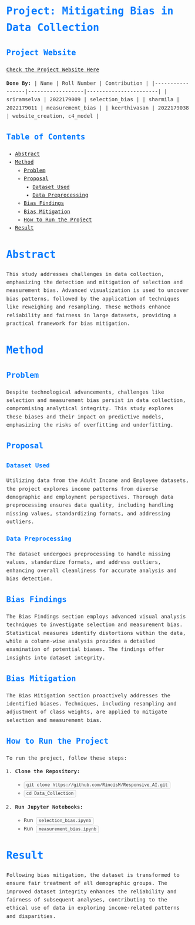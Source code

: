 <!DOCTYPE html>
<html>
<head>
<style>
  body {
    font-family: monospace;
    color: #333;
    line-height: 1.6;
    margin: 20px;
  }
  h1, h2, h3 {
    color: #007BFF;
  }
  code {
    font-family: 'Courier New', monospace;
    background-color: #f8f9fa;
    padding: 2px 6px;
    border: 1px solid #ccc;
    border-radius: 4px;
  }
  pre {
    background-color: #f8f9fa;
    border: 1px solid #ccc;
    border-radius: 4px;
    padding: 10px;
    overflow: auto;
  }
  table {
    border-collapse: collapse;
    width: 100%;
    margin-top: 20px;
  }
  th, td {
    border: 1px solid #ddd
    padding: 8px;
    text-align: left;
  }
  th {
    background-color: #f2f2f2;
  }
</style>
</head>
<body>

# Project: Mitigating Bias in Data Collection

## Project Website
[Check the Project Website Here](https://datacollectionbiasmitigation.netlify.app/)

**Done By:**
| Name            | Roll Number      | Contribution         |
|-----------------|------------------|-----------------------|
| sriramselva     | 2022179009       | selection_bias     |
| sharmila        | 2022179011       | measurement_bias   |
| keerthivasan    | 2022179038       | website_creation, c4_model |

## Table of Contents

- [Abstract](#abstract)
- [Method](#method)
  - [Problem](#problem)
  - [Proposal](#proposal)
    - [Dataset Used](#dataset-used)
    - [Data Preprocessing](#data-preprocessing)
  - [Bias Findings](#bias-findings)
  - [Bias Mitigation](#bias-mitigation)
  - [How to Run the Project](#how-to-run-the-project)
- [Result](#result)

# Abstract

This study addresses challenges in data collection, emphasizing the detection and mitigation of selection and measurement bias. Advanced visualization is used to uncover bias patterns, followed by the application of techniques like reweighing and resampling. These methods enhance reliability and fairness in large datasets, providing a practical framework for bias mitigation.

# Method

## Problem

Despite technological advancements, challenges like selection and measurement bias persist in data collection, compromising analytical integrity. This study explores these biases and their impact on predictive models, emphasizing the risks of overfitting and underfitting.

## Proposal

### Dataset Used

Utilizing data from the Adult Income and Employee datasets, the project explores income patterns from diverse demographic and employment perspectives. Thorough data preprocessing ensures data quality, including handling missing values, standardizing formats, and addressing outliers.

### Data Preprocessing

The dataset undergoes preprocessing to handle missing values, standardize formats, and address outliers, enhancing overall cleanliness for accurate analysis and bias detection.

## Bias Findings

The Bias Findings section employs advanced visual analysis techniques to investigate selection and measurement bias. Statistical measures identify distortions within the data, while a column-wise analysis provides a detailed examination of potential biases. The findings offer insights into dataset integrity.


## Bias Mitigation

The Bias Mitigation section proactively addresses the identified biases. Techniques, including resampling and adjustment of class weights, are applied to mitigate selection and measurement bias.

## How to Run the Project

To run the project, follow these steps:

1. **Clone the Repository:**

   - `git clone https://github.com/RincisM/Responsive_AI.git`
   - `cd Data_Collection`

2. **Run Jupyter Notebooks:**
   - Run `selection_bias.ipynb`
   - Run `measurement_bias.ipynb`

# Result

Following bias mitigation, the dataset is transformed to ensure fair treatment of all demographic groups. The improved dataset integrity enhances the reliability and fairness of subsequent analyses, contributing to the ethical use of data in exploring income-related patterns and disparities.

</body>
</html>
